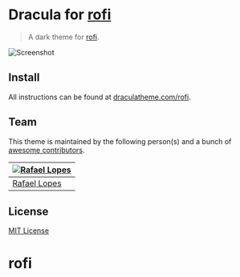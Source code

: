 # Dracula for [rofi](https://github.com/davatorium/rofi)

> A dark theme for [rofi](https://github.com/davatorium/rofi).

![Screenshot](./screenshot.png)

## Install

All instructions can be found at [draculatheme.com/rofi](https://draculatheme.com/rofi).

## Team

This theme is maintained by the following person(s) and a bunch of [awesome contributors](https://github.com/dracula/rofi/graphs/contributors).

| [![Rafael Lopes](https://avatars2.githubusercontent.com/u/28673457?s=70)](https://github.com/RaphGL) |
| --- |
| [Rafael Lopes](https://github.com/RaphGL) |

## License

[MIT License](./LICENSE)
# rofi
